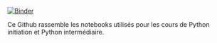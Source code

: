 [![Binder](https://mybinder.org/badge_logo.svg)](https://mybinder.org/v2/gh/Quriosity129/cours_python_initialisation_intermediaire/HEAD)

Ce Github rassemble les notebooks utilisés pour les cours de Python initiation et Python intermédiaire.
